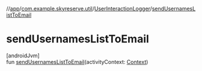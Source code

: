 //[app](../../../index.md)/[com.example.skyreserve.util](../index.md)/[UserInteractionLogger](index.md)/[sendUsernamesListToEmail](send-usernames-list-to-email.md)

# sendUsernamesListToEmail

[androidJvm]\
fun [sendUsernamesListToEmail](send-usernames-list-to-email.md)(activityContext: [Context](https://developer.android.com/reference/kotlin/android/content/Context.html))
